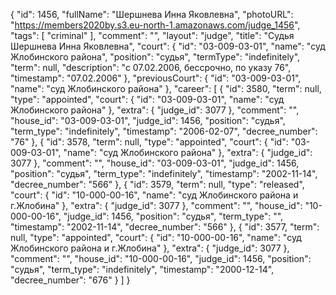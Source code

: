 {
    "id": 1456,
    "fullName": "Шершнева Инна Яковлевна",
    "photoURL": "https://members2020by.s3.eu-north-1.amazonaws.com/judge_1456",
    "tags": [
        "criminal"
    ],
    "comment": "",
    "layout": "judge",
    "title": "Судья Шершнева Инна Яковлевна",
    "court": {
        "id": "03-009-03-01",
        "name": "суд Жлобинского района",
        "position": "судья",
        "termType": "indefinitely",
        "term": null,
        "description": "c 07.02.2006, бессрочно, по указу 76",
        "timestamp": "07.02.2006"
    },
    "previousCourt": {
        "id": "03-009-03-01",
        "name": "суд Жлобинского района"
    },
    "career": [
        {
            "id": 3580,
            "term": null,
            "type": "appointed",
            "court": {
                "id": "03-009-03-01",
                "name": "суд Жлобинского района"
            },
            "extra": {
                "judge_id": 3077
            },
            "comment": "",
            "house_id": "03-009-03-01",
            "judge_id": 1456,
            "position": "судья",
            "term_type": "indefinitely",
            "timestamp": "2006-02-07",
            "decree_number": "76"
        },
        {
            "id": 3578,
            "term": null,
            "type": "appointed",
            "court": {
                "id": "03-009-03-01",
                "name": "суд Жлобинского района"
            },
            "extra": {
                "judge_id": 3077
            },
            "comment": "",
            "house_id": "03-009-03-01",
            "judge_id": 1456,
            "position": "судья",
            "term_type": "indefinitely",
            "timestamp": "2002-11-14",
            "decree_number": "566"
        },
        {
            "id": 3579,
            "term": null,
            "type": "released",
            "court": {
                "id": "10-000-00-16",
                "name": "суд Жлобинского района и г.Жлобина"
            },
            "extra": {
                "judge_id": 3077
            },
            "comment": "",
            "house_id": "10-000-00-16",
            "judge_id": 1456,
            "position": "судья",
            "term_type": "",
            "timestamp": "2002-11-14",
            "decree_number": "566"
        },
        {
            "id": 3577,
            "term": null,
            "type": "appointed",
            "court": {
                "id": "10-000-00-16",
                "name": "суд Жлобинского района и г.Жлобина"
            },
            "extra": {
                "judge_id": 3077
            },
            "comment": "",
            "house_id": "10-000-00-16",
            "judge_id": 1456,
            "position": "судья",
            "term_type": "indefinitely",
            "timestamp": "2000-12-14",
            "decree_number": "676"
        }
    ]
}